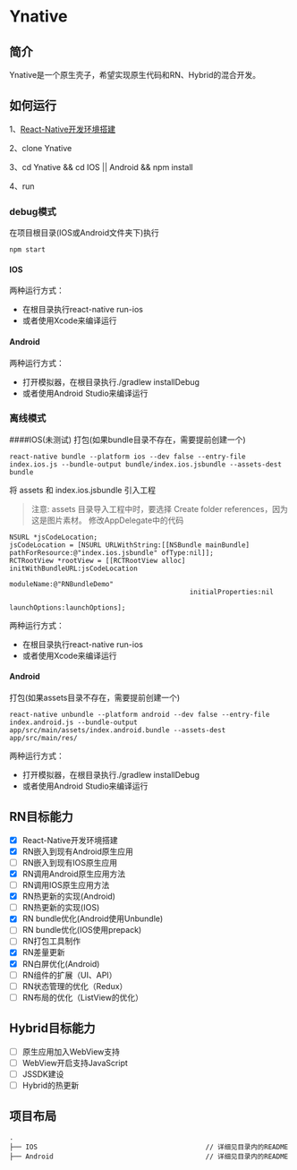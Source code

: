 # Ynative
## 简介
Ynative是一个原生壳子，希望实现原生代码和RN、Hybrid的混合开发。
## 如何运行

1、[React-Native开发环境搭建](https://facebook.github.io/react-native/docs/getting-started.html)

2、clone Ynative

3、cd Ynative && cd IOS || Android && npm install

4、run

### debug模式
在项目根目录(IOS或Android文件夹下)执行
```
npm start
```
#### IOS
两种运行方式：
- 在根目录执行react-native run-ios
- 或者使用Xcode来编译运行
#### Android
两种运行方式：
- 打开模拟器，在根目录执行./gradlew installDebug
- 或者使用Android Studio来编译运行

### 离线模式
####IOS(未测试)
打包(如果bundle目录不存在，需要提前创建一个)
```
react-native bundle --platform ios --dev false --entry-file index.ios.js --bundle-output bundle/index.ios.jsbundle --assets-dest bundle
```
将 assets 和 index.ios.jsbundle 引入工程
>注意: assets 目录导入工程中时，要选择 Create folder references，因为这是图片素材。
修改AppDelegate中的代码
```
NSURL *jsCodeLocation;
jsCodeLocation = [NSURL URLWithString:[[NSBundle mainBundle] pathForResource:@"index.ios.jsbundle" ofType:nil]];
RCTRootView *rootView = [[RCTRootView alloc] initWithBundleURL:jsCodeLocation
                                                    moduleName:@"RNBundleDemo"
                                             initialProperties:nil
                                                 launchOptions:launchOptions];
```
两种运行方式：
- 在根目录执行react-native run-ios
- 或者使用Xcode来编译运行
#### Android
打包(如果assets目录不存在，需要提前创建一个)
```
react-native unbundle --platform android --dev false --entry-file index.android.js --bundle-output app/src/main/assets/index.android.bundle --assets-dest app/src/main/res/
```
两种运行方式：
- 打开模拟器，在根目录执行./gradlew installDebug
- 或者使用Android Studio来编译运行

## RN目标能力
- [x] React-Native开发环境搭建
- [x] RN嵌入到现有Android原生应用
- [ ] RN嵌入到现有IOS原生应用
- [x] RN调用Android原生应用方法
- [ ] RN调用IOS原生应用方法
- [x] RN热更新的实现(Android)
- [ ] RN热更新的实现(IOS)
- [x] RN bundle优化(Android使用Unbundle)
- [ ] RN bundle优化(IOS使用prepack)
- [ ] RN打包工具制作
- [x] RN差量更新
- [x] RN白屏优化(Android)
- [ ] RN组件的扩展（UI、API）
- [ ] RN状态管理的优化（Redux）
- [ ] RN布局的优化（ListView的优化）
## Hybrid目标能力
- [ ] 原生应用加入WebView支持
- [ ] WebView开启支持JavaScript
- [ ] JSSDK建设
- [ ] Hybrid的热更新
## 项目布局

```
.
├── IOS                                          // 详细见目录内的README
├── Android                                      // 详细见目录内的README

```

